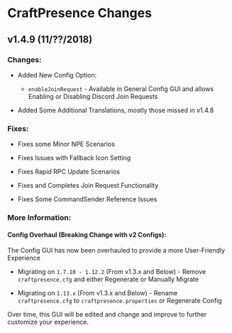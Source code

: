 # CraftPresence Changes

## v1.4.9 (11/??/2018)

### Changes:

* Added New Config Option:

  * `enableJoinRequest` - Available in General Config GUI and allows Enabling or Disabling Discord Join Requests

* Added Some Additional Translations, mostly those missed in v1.4.8

### Fixes:

* Fixes some Minor NPE Scenarios

* Fixes Issues with Fallback Icon Setting

* Fixes Rapid RPC Update Scenarios

* Fixes and Completes Join Request Functionality

* Fixes Some CommandSender Reference Issues

### More Information:

#### Config Overhaul (Breaking Change with v2 Configs):

The Config GUI has now been overhauled to provide a more User-Friendly Experience

* Migrating on `1.7.10 - 1.12.2` (From v1.3.x and Below) - Remove `craftpresence.cfg` and either Regenerate or Manually Migrate

* Migrating on `1.13.x` (From v1.3.x and Below) - Rename `craftpresence.cfg` to `craftpresence.properties` or Regenerate Config

Over time, this GUI will be edited and change and improve to further customize your experience.